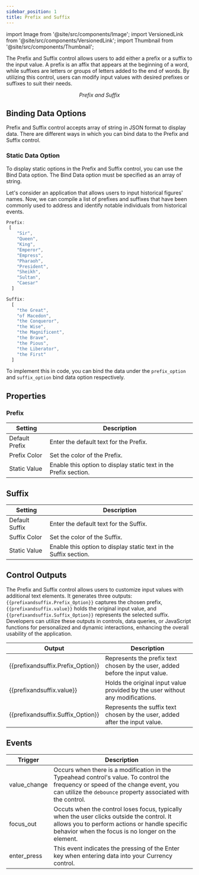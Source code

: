 ```yaml
---
sidebar_position: 1
title: Prefix and Suffix
---
```


import Image from '@site/src/components/Image'; import VersionedLink from '@site/src/components/VersionedLink'; import
Thumbnail from '@site/src/components/Thumbnail';



The Prefix and Suffix control allows users to add either a prefix or a suffix to the input value. A prefix is an affix that appears at the beginning of a word, while suffixes are letters or groups of letters added to the end of words. By utilizing this control, users can modify input values with desired prefixes or suffixes to suit their needs.

<figure>
  <Thumbnail src="/img/reference/controls/prefix-suffix/preview.jpeg" alt="Prefix and Suffix" />
  <figcaption align = "center"><i>Prefix and Suffix</i></figcaption>
</figure>

## Binding Data Options

Prefix and Suffix control accepts array of string in JSON format to display data. There are different ways in which you can bind data to the Prefix and Suffix control.

### Static Data Option

To display static options in the Prefix and Suffix control, you can use the Bind Data option. The Bind Data option must be specified as an array of string. 

Let's consider an application that allows users to input historical figures' names. Now, we can compile a list of prefixes and suffixes that have been commonly used to address and identify notable individuals from historical events.


```js
Prefix:
 [
    "Sir",
    "Queen",
    "King",
    "Emperor",
    "Empress",
    "Pharaoh",
    "President",
    "Sheikh",
    "Sultan",
    "Caesar"
  ]

Suffix:
  [
    "the Great",
    "of Macedon",
    "the Conqueror",
    "the Wise",
    "the Magnificent",
    "the Brave",
    "the Pious",
    "the Liberator",
    "the First"
  ]


```

To implement this in code, you can bind the data under the `prefix_option` and `suffix_option` bind data option respectively.

## Properties

### Prefix

| Setting           | Description                                                                                                  |
|-------------------|--------------------------------------------------------------------------------------------------------------|
| Default Prefix    | Enter the default text for the Prefix.                                                                       |
| Prefix Color      | Set the color of the Prefix.                                                                                 |
| Static Value      | Enable this option to display static text in the Prefix section.                                            |


## Suffix

| Setting           | Description                                                                                                  |
|-------------------|--------------------------------------------------------------------------------------------------------------|
| Default Suffix    | Enter the default text for the Suffix.                                                                       |
| Suffix Color      | Set the color of the Suffix.                                                                                 |
| Static Value      | Enable this option to display static text in the Suffix section.                                            |

## Control Outputs

The Prefix and Suffix control allows users to customize input values with additional text elements. It generates three outputs: `{{prefixandsuffix.Prefix_Option}}` captures the chosen prefix, `{{prefixandsuffix.value}}` holds the original input value, and `{{prefixandsuffix.Suffix_Option}}` represents the selected suffix. Developers can utilize these outputs in controls, data queries, or JavaScript functions for personalized and dynamic interactions, enhancing the overall usability of the application.

| Output                  | Description                                                                                                 |
|-------------------------|-------------------------------------------------------------------------------------------------------------|
| {{prefixandsuffix.Prefix_Option}}   | Represents the prefix text chosen by the user, added before the input value.                                |
| {{prefixandsuffix.value}}         | Holds the original input value provided by the user without any modifications.                             |
| {{prefixandsuffix.Suffix_Option}}  | Represents the suffix text chosen by the user, added after the input value.                                 |


## Events


| Trigger                   | Description                                                                             |
|--------------------------|-----------------------------------------------------------------------------------------|
| value_change                | Occurs when there is a modification in the Typeahead control's value. To control the frequency or speed of the change event, you can utilize the `debounce` property associated with the control. |
| focus_out       | Occuts when the control loses focus, typically when the user clicks outside the control. It allows you to perform actions or handle specific behavior when the focus is no longer on the element. |
|enter_press	|This event indicates the pressing of the Enter key when entering data into your Currency control.|